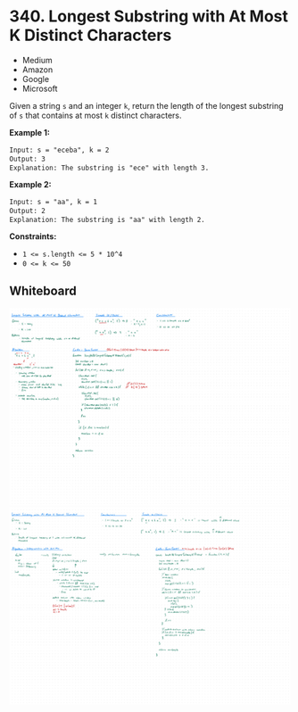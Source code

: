 # 340. Longest Substring with At Most K Distinct Characters
- Medium
- Amazon
- Google
- Microsoft

Given a string `s` and an integer `k`, return the length of the longest
substring of `s` that contains at most `k` distinct characters.

**Example 1:**
```
Input: s = "eceba", k = 2
Output: 3
Explanation: The substring is "ece" with length 3.
```

**Example 2:**
```
Input: s = "aa", k = 1
Output: 2
Explanation: The substring is "aa" with length 2.
```

**Constraints:**
- `1 <= s.length <= 5 * 10^4`
- `0 <= k <= 50`

## Whiteboard
![Whiteboard Image 01][whiteboard-image-01]
![Whiteboard Image 02][whiteboard-image-02]

<!-- Refs -->
[whiteboard-image-01]: whiteboard-01.jpg
[whiteboard-image-02]: whiteboard-02.jpg
